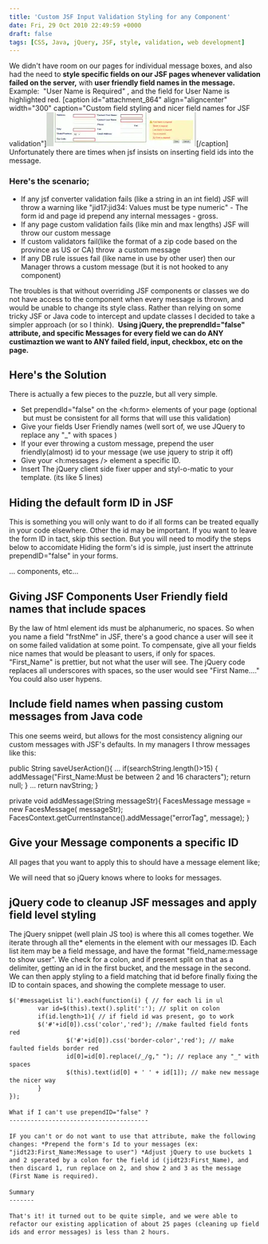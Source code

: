 ```yaml
---
title: 'Custom JSF Input Validation Styling for any Component'
date: Fri, 29 Oct 2010 22:49:59 +0000
draft: false
tags: [CSS, Java, jQuery, JSF, style, validation, web development]
---
```


We didn't have room on our pages for individual message boxes, and also had the need to **style specific fields on our JSF pages whenever validation failed on the server,** with **user friendly field names in the message.** Example:  "User Name is Required" , and the field for User Name is highlighted red. [caption id="attachment_864" align="aligncenter" width="300" caption="Custom field styling and nicer field names for JSF validation"][![Custom field styling and nicer field names for JSF validation](jsf_jquery_validation-300x68.webp "jsf_jquery_validation")](jsf_jquery_validation.webp)[/caption] Unfortunately there are times when jsf insists on inserting field ids into the message.

### Here's the scenario;

*   If any jsf converter validation fails (like a string in an int field) JSF will throw a warning like "jid17:jid34: Values must be type numeric" - The form id and page id prepend any internal messages - gross.
*   If any page custom validation fails (like min and max lengths) JSF will throw our custom message
*   If custom validators fail(like the format of a zip code based on the province as US or CA) throw  a custom message
*   If any DB rule issues fail (like name in use by other user) then our Manager throws a custom message (but it is not hooked to any component)

The troubles is that without overriding JSF components or classes we do not have access to the component when every message is thrown, and would be unable to change its style class. Rather than relying on some tricky JSF or Java code to intercept and update classes I decided to take a simpler approach (or so I think).  **Using jQuery, the preprendId="false" attribute, and specific Messages for every field we can do ANY custimaztion we want to ANY failed field, input, checkbox, etc on the page.**

Here's the Solution
-------------------

There is actually a few pieces to the puzzle, but all very simple.

*   Set prependId="false" on the <h:form> elements of your page (optional  but must be consistent for all forms that will use this validation)
*   Give your fields User Friendly names (well sort of, we use JQuery to replace any "_" with spaces )
*   If your ever throwing a custom message, prepend the user friendly(almost) id to your message (we use jquery to strip it off)
*   Give your <h:messages /> element a specific ID.
*   Insert The jQuery client side fixer upper and styl-o-matic to your template. (its like 5 lines)

Hiding the default form ID in JSF
---------------------------------

This is something you will only want to do if all forms can be treated equally in your code elsewhere. Other the id may be important. If you want to leave the form ID in tact, skip this section. But you will need to modify the steps below to accomidate Hiding the form's id is simple, just insert the attrinute prependID="false" in your forms.

 ... components, etc... 

Giving JSF Components User Friendly field names that include spaces
-------------------------------------------------------------------

By the law of html element ids must be alphanumeric, no spaces. So when you name a field "frstNme" in JSF, there's a good chance a user will see it on some failed validation at some point. To compensate, give all your fields nice names that would be pleasant to users, if only for spaces. "First_Name" is prettier, but not what the user will see. The jQuery code replaces all underscores with spaces, so the user would see "First Name...." You could also user hypens.

Include field names when passing custom messages from Java code
---------------------------------------------------------------

This one seems weird, but allows for the most consistency aligning our custom messages with JSF's defaults. In my managers I throw messages like this:

public String saveUserAction(){ 
	 ...
	if(searchString.length()>15)
	{
		addMessage("First_Name:Must be between 2 and 16 characters");
		return null;
	}
	...
	return navString;
}

private void addMessage(String messageStr){
	FacesMessage message = new FacesMessage( messageStr);
	FacesContext.getCurrentInstance().addMessage("errorTag", message);
}

Give your Message components a specific ID
------------------------------------------

All pages that you want to apply this to should have a message element like;

We will need that so jQuery knows where to looks for messages.

jQuery code to cleanup JSF messages and apply field level styling
-----------------------------------------------------------------

The jQuery snippet (well plain JS too) is where this all comes together. We iterate through all the*   elements in the
    element with our messages ID. Each list item may be a field message, and have the format "field_name:message to show user". We check for a colon, and if present split on that as a delimiter, getting an id in the first bucket, and the message in the second. We can then apply styling to a field matching that id before finally fixing the ID to contain spaces, and showing the complete message to user.
    
    $('#messageList li').each(function(i) { // for each li in ul 
            var id=$(this).text().split(':'); // split on colon
            if(id.length>1){ // if field id was present, go to work
    		$('#'+id[0]).css('color','red'); //make faulted field fonts red
                    $('#'+id[0]).css('border-color','red'); // make faulted fields border red
                    id[0]=id[0].replace(/_/g," "); // replace any "_" with spaces
                    $(this).text(id[0] + ' ' + id[1]); // make new message the nicer way
            }
    });
    
    What if I can't use prependID="false" ?
    ---------------------------------------
    
    IF you can't or do not want to use that attribute, make the following changes: *Prepend the form's Id to your messages (ex: "jidt23:First_Name:Message to user") *Adjust jQuery to use buckets 1 and 2 sperated by a colon for the field id (jidt23:First_Name), and then discard 1, run replace on 2, and show 2 and 3 as the message (First Name is required).
    
    Summary
    -------
    
    That's it! it turned out to be quite simple, and we were able to refactor our existing application of about 25 pages (cleaning up field ids and error messages) is less than 2 hours.
